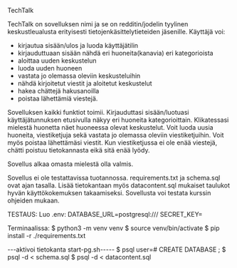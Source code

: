 TechTalk

TechTalk on sovelluksen nimi ja se on redditin/jodelin tyylinen keskustleualusta erityisesti tietojenkäsittelytieteiden jäsenille.
Käyttäjä voi:
- kirjautua sisään/ulos ja luoda käyttäjätilin
- kirjauduttuaan sisään nähdä eri huoneita(kanavia) eri kategorioista
- aloittaa uuden keskustelun
- luoda uuden huoneen
- vastata jo olemassa oleviin keskusteluihin
- nähdä kirjoitetut viestit ja aloitetut keskustelut
- hakea chättejä hakusanoilla
- poistaa lähettämiä viestejä.

Sovelluksen kaikki funktiot toimii. Kirjauduttasi sisään/luotuasi käyttäjätunnuksen etusivulla näkyy eri huoneita kategorioittain. Klikatessasi mielestä huonetta näet huoneessa olevat keskustelut. Voit luoda uusia huoneita, viestiketjuja sekä vastata jo olemassa oleviin viestiketjuihin. Voit myös poistaa lähettämäsi viestit. Kun viestiketjussa ei ole enää viestejä, chätti poistuu tietokannasta eikä sitä enää lyödy.

Sovellus alkaa omasta mielestä olla valmis. 

Sovellus ei ole testattavissa tuotannossa. requirements.txt ja schema.sql ovat ajan tasalla. Lisää tietokantaan myös datacontent.sql mukaiset taulukot hyvän käyttökokemuksen takaamiseksi.  Sovellusta voi testata kurssin ohjeiden mukaan. 

TESTAUS:
Luo .env:
DATABASE_URL=postgresql:///<tietokannan-nimi>
SECRET_KEY=<salainen-avain>

Terminaalissa:
$ python3 -m venv venv
$ source venv/bin/activate
$ pip install -r ./requirements.txt

---aktivoi tietokanta start-pg.sh-----
$ psql
user=# CREATE DATABASE <tietokannan-nimi>;
$ psql -d <tietokannan-nimi> < schema.sql
$ psql -d <tietokannan-nimi> < datacontent.sql
